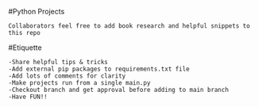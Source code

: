 #Python Projects

	Collaborators feel free to add book research and helpful snippets to this repo

#Etiquette

	-Share helpful tips & tricks
	-Add external pip packages to requirements.txt file
	-Add lots of comments for clarity
	-Make projects run from a single main.py 
	-Checkout branch and get approval before adding to main branch
	-Have FUN!!
